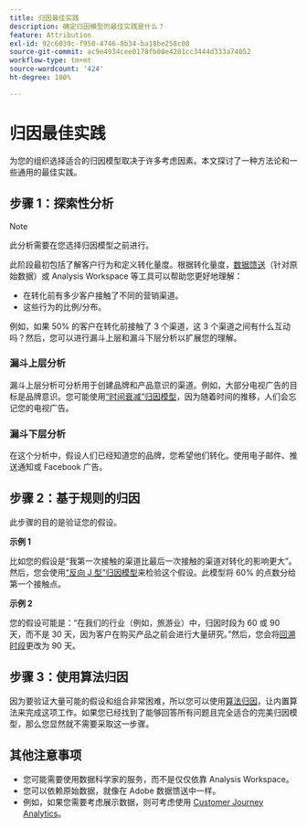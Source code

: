 ```yaml
---
title: 归因最佳实践
description: 确定归因模型的最佳实践是什么？
feature: Attribution
exl-id: 92c6039c-f950-4746-8b34-ba18be258c08
source-git-commit: ac9e4934cee0178fb00e4201cc3444d333a74052
workflow-type: tm+mt
source-wordcount: '424'
ht-degree: 100%

---
```


# 归因最佳实践

为您的组织选择适合的归因模型取决于许多考虑因素。本文探讨了一种方法论和一些通用的最佳实践。

## 步骤 1：探索性分析

>[!NOTE]
>此分析需要在您选择归因模型之前进行。

此阶段最初包括了解客户行为和定义转化量度。根据转化量度，[数据馈送](https://experienceleague.adobe.com/docs/analytics/export/analytics-data-feed/data-feed-overview.html?lang=zh-Hans)（针对原始数据）或 Analysis Workspace 等工具可以帮助您更好地理解：

* 在转化前有多少客户接触了不同的营销渠道。
* 这些行为的比例/分布。

例如，如果 50% 的客户在转化前接触了 3 个渠道，这 3 个渠道之间有什么互动吗？然后，您可以进行漏斗上层和漏斗下层分析以扩展您的理解。

### 漏斗上层分析

漏斗上层分析可分析用于创建品牌和产品意识的渠道。例如，大部分电视广告的目标是品牌意识。您可能使用[“时间衰减”归因模型](/help/analyze/analysis-workspace/attribution/models.md)，因为随着时间的推移，人们会忘记您的电视广告。

### 漏斗下层分析

在这个分析中，假设人们已经知道您的品牌，您希望他们转化。使用电子邮件、推送通知或 Facebook 广告。

## 步骤 2：基于规则的归因

此步骤的目的是验证您的假设。

**示例 1**

比如您的假设是“我第一次接触的渠道比最后一次接触的渠道对转化的影响更大”。然后，您会使用[“反向 J 型”归因模型](/help/analyze/analysis-workspace/attribution/models.md)来检验这个假设。此模型将 60% 的点数分给第一个接触点。

**示例 2**

您的假设可能是：“在我们的行业（例如，旅游业）中，归因时段为 60 或 90 天，而不是 30 天，因为客户在购买产品之前会进行大量研究。”然后，您会将[回溯时段](https://experienceleague.adobe.com/docs/analytics/analyze/analysis-workspace/attribution/models.html#lookback-windows)更改为 90 天。

## 步骤 3：使用算法归因

因为要验证大量可能的假设和组合非常困难，所以您可以使用[算法归因](/help/analyze/analysis-workspace/attribution/algorithmic.md)，让内置算法来完成这项工作。如果您已经找到了能够回答所有问题且完全适合的完美归因模型，那么您显然就不需要采取这一步骤。

## 其他注意事项

* 您可能需要使用数据科学家的服务，而不是仅仅依靠 Analysis Workspace。
* 您可以依赖原始数据，就像在 Adobe 数据馈送中一样。
* 例如，如果您需要考虑展示数据，则可考虑使用 [Customer Journey Analytics](https://experienceleague.adobe.com/docs/analytics-platform/using/cja-overview/cja-overview.html?lang=zh-Hans)。
